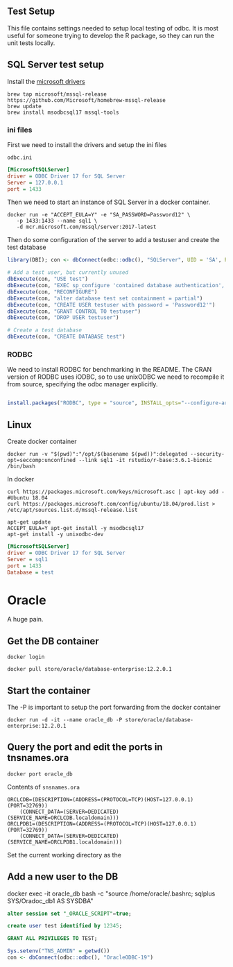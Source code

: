 ## Test Setup

This file contains settings needed to setup local testing of odbc. It is most
useful for someone trying to develop the R package, so they can run the unit
tests locally.

## SQL Server test setup

Install the [microsoft drivers](https://docs.microsoft.com/en-us/sql/connect/odbc/linux-mac/installing-the-microsoft-odbc-driver-for-sql-server?view=sql-server-ver15#macos)

```shell
brew tap microsoft/mssql-release https://github.com/Microsoft/homebrew-mssql-release
brew update
brew install msodbcsql17 mssql-tools
```

### ini files

First we need to install the drivers and setup the ini files

`odbc.ini`
```ini
[MicrosoftSQLServer]
driver = ODBC Driver 17 for SQL Server
Server = 127.0.0.1
port = 1433
```

Then we need to start an instance of SQL Server in a docker container.

```shell
docker run -e "ACCEPT_EULA=Y" -e "SA_PASSWORD=Password12" \
   -p 1433:1433 --name sql1 \
   -d mcr.microsoft.com/mssql/server:2017-latest
```

Then do some configuration of the server to add a testuser and create the test database

```r
library(DBI); con <- dbConnect(odbc::odbc(), "SQLServer", UID = 'SA', PWD = 'Password12')

# Add a test user, but currently unused
dbExecute(con, "USE test")
dbExecute(con, "EXEC sp_configure 'contained database authentication', 1")
dbExecute(con, "RECONFIGURE")
dbExecute(con, "alter database test set containment = partial")
dbExecute(con, "CREATE USER testuser with password = 'Password12'")
dbExecute(con, "GRANT CONTROL TO testuser")
dbExecute(con, "DROP USER testuser")

# Create a test database
dbExecute(con, "CREATE DATABASE test")
```

### RODBC

We need to install RODBC for benchmarking in the README. The CRAN version of RODBC uses
iODBC, so to use unixODBC we need to recompile it from source, specifying the
odbc manager explicitly.

```r

install.packages("RODBC", type = "source", INSTALL_opts="--configure-args='--with-odbc-manager=odbc'")
```

## Linux

Create docker container

```shell
docker run -v "$(pwd)":"/opt/$(basename $(pwd))":delegated --security-opt=seccomp:unconfined --link sql1 -it rstudio/r-base:3.6.1-bionic /bin/bash
```

In docker
```shell
curl https://packages.microsoft.com/keys/microsoft.asc | apt-key add -
#Ubuntu 18.04
curl https://packages.microsoft.com/config/ubuntu/18.04/prod.list > /etc/apt/sources.list.d/mssql-release.list

apt-get update
ACCEPT_EULA=Y apt-get install -y msodbcsql17
apt-get install -y unixodbc-dev
```

```ini
[MicrosoftSQLServer]
driver = ODBC Driver 17 for SQL Server
Server = sql1
port = 1433
Database = test
```

# Oracle

A huge pain.

## Get the DB container

```shell
docker login

docker pull store/oracle/database-enterprise:12.2.0.1
```

## Start the container

The -P is important to setup the port forwarding from the docker container

```shell
docker run -d -it --name oracle_db -P store/oracle/database-enterprise:12.2.0.1
```

## Query the port and edit the ports in tnsnames.ora

```shell
docker port oracle_db
```

Contents of `snsnames.ora`

```
ORCLCDB=(DESCRIPTION=(ADDRESS=(PROTOCOL=TCP)(HOST=127.0.0.1)(PORT=32769))
    (CONNECT_DATA=(SERVER=DEDICATED)(SERVICE_NAME=ORCLCDB.localdomain)))
ORCLPDB1=(DESCRIPTION=(ADDRESS=(PROTOCOL=TCP)(HOST=127.0.0.1)(PORT=32769))
    (CONNECT_DATA=(SERVER=DEDICATED)(SERVICE_NAME=ORCLPDB1.localdomain)))
```

Set the current working directory as the 

## Add a new user to the DB

docker exec -it oracle_db bash -c "source /home/oracle/.bashrc; sqlplus SYS/Oradoc_db1 AS SYSDBA"

```sql
alter session set "_ORACLE_SCRIPT"=true;

create user test identified by 12345;

GRANT ALL PRIVILEGES TO TEST;
```

```r
Sys.setenv("TNS_ADMIN" = getwd())
con <- dbConnect(odbc::odbc(), "OracleODBC-19")
```
